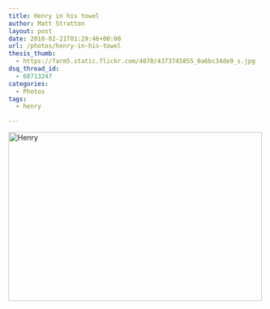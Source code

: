 ```yaml
---
title: Henry in his towel
author: Matt Stratton
layout: post
date: 2010-02-21T01:29:46+00:00
url: /photos/henry-in-his-towel
thesis_thumb:
  - https://farm5.static.flickr.com/4070/4373745855_0a6bc34de9_s.jpg
dsq_thread_id:
  - 68713247
categories:
  - Photos
tags:
  - henry

---
```

[<img src="https://farm5.static.flickr.com/4070/4373745855_0a6bc34de9.jpg" alt="Henry" width="500" height="333" />][1]

 [1]: https://www.flickr.com/photos/mugsy/4373745855/ "Henry by Matt Stratton, on Flickr"
